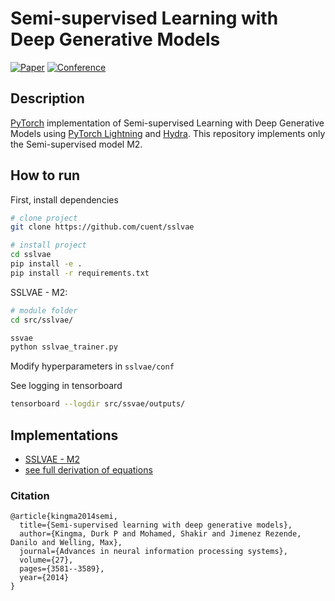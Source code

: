 # Semi-supervised Learning with Deep Generative Models     

[![Paper](http://img.shields.io/badge/paper-arxiv.1406.5298-B31B1B.svg)](https://arxiv.org/pdf/1406.5298.pdf)
[![Conference](http://img.shields.io/badge/NeurIPS-2014-4b44ce.svg)](https://nips.cc/Conferences/2014/Schedule?showEvent=4448)



## Description   
[PyTorch](https://pytorch.org/) implementation of Semi-supervised Learning with Deep Generative Models using [PyTorch Lightning](https://www.pytorchlightning.ai/) and [Hydra](https://hydra.cc/). This repository implements only the Semi-supervised model M2.

## How to run   
First, install dependencies   
```bash
# clone project   
git clone https://github.com/cuent/sslvae   

# install project   
cd sslvae
pip install -e .   
pip install -r requirements.txt
 ```   
 SSLVAE - M2:   
 ```bash
# module folder
cd src/sslvae/   

ssvae
python sslvae_trainer.py    
```

Modify hyperparameters in `sslvae/conf`

See logging in tensorboard

```bash
tensorboard --logdir src/ssvae/outputs/
```

## Implementations      
- [SSLVAE - M2](src/sslvae)
- [see full derivation of equations](src/sslvae/derivation)  

### Citation   
```
@article{kingma2014semi,
  title={Semi-supervised learning with deep generative models},
  author={Kingma, Durk P and Mohamed, Shakir and Jimenez Rezende, Danilo and Welling, Max},
  journal={Advances in neural information processing systems},
  volume={27},
  pages={3581--3589},
  year={2014}
}
```   
